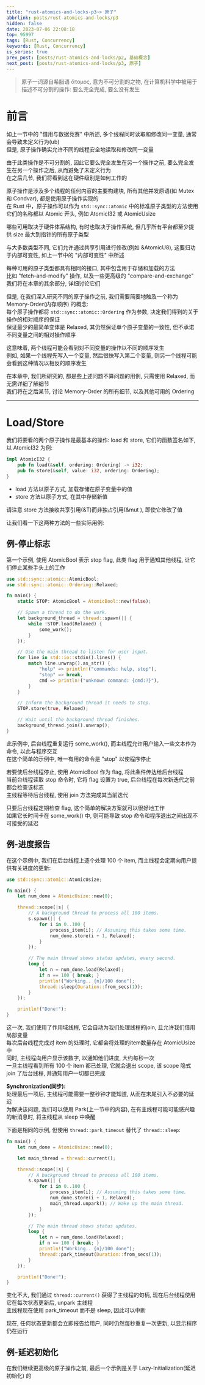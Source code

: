 ```yaml
---
title: "rust-atomics-and-locks-p3~> 原子"
abbrlink: posts/rust-atomics-and-locks/p3
hidden: false
date: 2023-07-06 22:08:18
top: 95997
tags: [Rust, Concurrency]
keywords: [Rust, Concurrency]
is_series: true
prev_post: [posts/rust-atomics-and-locks/p2, 基础概念]
next_post: [posts/rust-atomics-and-locks/p3, 原子]
---
```


> 原子一词源自希腊语 ἄτομος, 意为不可分割的之物, 在计算机科学中被用于描述不可分割的操作: 要么完全完成, 要么没有发生
<!-- more -->

# 前言
如上一节中的 "借用与数据竞赛" 中所述, 多个线程同时读取和修改同一变量, 通常会导致未定义行为(ub)  
但是, 原子操作确实允许不同的线程安全地读取和修改同一变量  

由于此类操作是不可分割的, 因此它要么完全发生在另一个操作之前, 要么完全发生在另一个操作之后, 从而避免了未定义行为  
在之后几节, 我们将看到这在硬件级别是如何工作的  

原子操作是涉及多个线程的任何内容的主要构建块, 所有其他并发原语(如 Mutex 和 Condvar), 都是使用原子操作实现的  
在 Rust 中，原子操作可以作为 `std::sync::atomic` 中的标准原子类型的方法使用  
它们的名称都以 Atomic 开头, 例如 AtomicI32 或 AtomicUsize  

哪些可用取决于硬件体系结构, 有时也取决于操作系统, 但几乎所有平台都至少提供 size 最大到指针的所有原子类型  

与大多数类型不同, 它们允许通过共享引用进行修改(例如 &AtomicU8), 这要归功于内部可变性, 如上一节中的 "内部可变性" 中所述  

每种可用的原子类型都具有相同的接口, 其中包含用于存储和加载的方法  
比如 "fetch-and-modify" 操作, 以及一些更高级的 "compare-and-exchange"  
我们将在本章的其余部分, 详细讨论它们  

但是, 在我们深入研究不同的原子操作之前, 我们需要简要地触及一个称为 Memory-Order(内存顺序) 的概念:  
每个原子操作都将 `std::sync::atomic::Ordering` 作为参数, 决定我们得到的关于操作的相对顺序的保证  
保证最少的最简单变体是 Relaxed, 其仍然保证单个原子变量的一致性, 但不承诺不同变量之间的相对操作顺序  

这意味着, 两个线程可能会看到对不同变量的操作以不同的顺序发生  
例如, 如果一个线程先写入一个变量, 然后很快写入第二个变量, 则另一个线程可能会看到这种情况以相反的顺序发生  

在本章中, 我们所研究的, 都是些上述问题不算问题的用例, 只需使用 Relaxed, 而无需详细了解细节  
我们将在之后某节, 讨论 Memory-Order 的所有细节, 以及其他可用的 Ordering  

- - -

# Load/Store

我们将要看的两个原子操作是最基本的操作: load 和 store, 它们的函数签名如下, 以 AtomicI32 为例:  

```rust
impl AtomicI32 {
    pub fn load(&self, ordering: Ordering) -> i32;
    pub fn store(&self, value: i32, ordering: Ordering);
}
```

- load 方法以原子方式, 加载存储在原子变量中的值  
- store 方法以原子方式, 在其中存储新值  

请注意 store 方法接收共享引用(&T)而非独占引用(&mut ), 即使它修改了值  

让我们看一下这两种方法的一些实际用例:  

## 例-停止标志

第一个示例, 使用 AtomicBool 表示 stop flag, 此类 flag 用于通知其他线程, 让它们停止某些手头上的工作  

```rust
use std::sync::atomic::AtomicBool;
use std::sync::atomic::Ordering::Relaxed;

fn main() {
    static STOP: AtomicBool = AtomicBool::new(false);

    // Spawn a thread to do the work.
    let background_thread = thread::spawn(|| {
        while !STOP.load(Relaxed) {
            some_work();
        }
    });

    // Use the main thread to listen for user input.
    for line in std::io::stdin().lines() {
        match line.unwrap().as_str() {
            "help" => println!("commands: help, stop"),
            "stop" => break,
            cmd => println!("unknown command: {cmd:?}"),
        }
    }

    // Inform the background thread it needs to stop.
    STOP.store(true, Relaxed);

    // Wait until the background thread finishes.
    background_thread.join().unwrap();
}
```

此示例中, 后台线程重复运行 some_work(), 而主线程允许用户输入一些文本作为命令, 以此与程序交互  
在这个简单的示例中, 唯一有用的命令是 "stop" 以使程序停止  

若要使后台线程停止, 使用 AtomicBool 作为 flag, 将此条件传达给后台线程  
当前台线程读取 stop 命令时, 它将 flag 设置为 true, 后台线程在每次新迭代之前都会检查该标志  
主线程等待后台线程, 使用 join 方法完成其当前迭代  

只要后台线程定期检查 flag, 这个简单的解决方案就可以很好地工作  
如果它长时间卡在 some_work() 中, 则可能导致 stop 命令和程序退出之间出现不可接受的延迟  

## 例-进度报告

在这个示例中, 我们在后台线程上逐个处理 100 个 item, 而主线程会定期向用户提供有关进度的更新:  

```rust
use std::sync::atomic::AtomicUsize;

fn main() {
    let num_done = AtomicUsize::new(0);

    thread::scope(|s| {
        // A background thread to process all 100 items.
        s.spawn(|| {
            for i in 0..100 {
                process_item(i); // Assuming this takes some time.
                num_done.store(i + 1, Relaxed);
            }
        });

        // The main thread shows status updates, every second.
        loop {
            let n = num_done.load(Relaxed);
            if n == 100 { break; }
            println!("Working.. {n}/100 done");
            thread::sleep(Duration::from_secs(1));
        }
    });

    println!("Done!");
}
```

这一次, 我们使用了作用域线程, 它会自动为我们处理线程的join, 且允许我们借用局部变量  
每次后台线程完成对 item 的处理时, 它都会将处理的item数量存在 AtomicUsize 中  
同时, 主线程向用户显示该数字, 以通知他们进度, 大约每秒一次  
一旦主线程看到所有 100 个 item 都已处理, 它就会退出 scope, 该 scope 隐式 join 了后台线程, 并通知用户一切都已完成  

**Synchronization(同步):**  
处理最后一项后, 主线程可能需要一整秒钟才能知道, 从而在末尾引入不必要的延迟  
为解决该问题, 我们可以使用 Park(上一节中的内容), 在有主线程可能可能感兴趣的新消息时, 将主线程从 sleep 中唤醒  

下面是相同的示例, 但使用 `thread::park_timeout` 替代了 `thread::sleep`:  

```rust
fn main() {
    let num_done = AtomicUsize::new(0);

    let main_thread = thread::current();

    thread::scope(|s| {
        // A background thread to process all 100 items.
        s.spawn(|| {
            for i in 0..100 {
                process_item(i); // Assuming this takes some time.
                num_done.store(i + 1, Relaxed);
                main_thread.unpark(); // Wake up the main thread.
            }
        });

        // The main thread shows status updates.
        loop {
            let n = num_done.load(Relaxed);
            if n == 100 { break; }
            println!("Working.. {n}/100 done");
            thread::park_timeout(Duration::from_secs(1));
        }
    });

    println!("Done!");
}
```

变化不大, 我们通过 `thread::current()` 获得了主线程的句柄, 现在后台线程使用它在每次状态更新后, unpark 主线程  
主线程现在使用 park_timeout 而不是 sleep, 因此可以中断  

现在, 任何状态更新都会立即报告给用户, 同时仍然每秒重复一次更新, 以显示程序仍在运行  

## 例-延迟初始化

在我们继续更高级的原子操作之前, 最后一个示例是关于 Lazy-Initialization(延迟初始化) 的  


